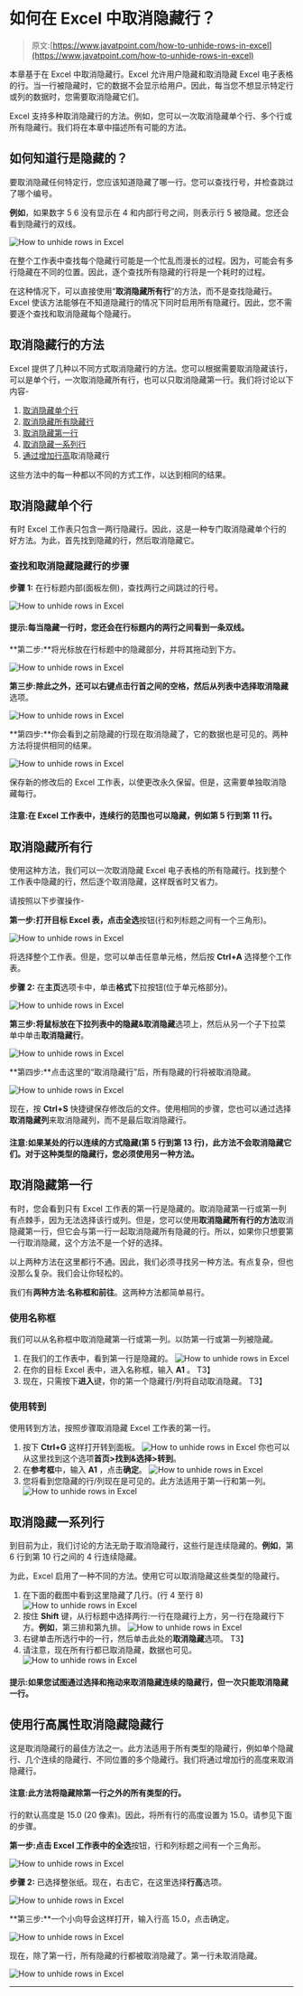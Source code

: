 # 如何在 Excel 中取消隐藏行？

> 原文:[https://www.javatpoint.com/how-to-unhide-rows-in-excel](https://www.javatpoint.com/how-to-unhide-rows-in-excel)

本章基于在 Excel 中取消隐藏行。Excel 允许用户隐藏和取消隐藏 Excel 电子表格的行。当一行被隐藏时，它的数据不会显示给用户。因此，每当您不想显示特定行或列的数据时，您需要取消隐藏它们。

Excel 支持多种取消隐藏行的方法。例如，您可以一次取消隐藏单个行、多个行或所有隐藏行。我们将在本章中描述所有可能的方法。

## 如何知道行是隐藏的？

要取消隐藏任何特定行，您应该知道隐藏了哪一行。您可以查找行号，并检查跳过了哪个编号。

**例如**，如果数字 5 6 没有显示在 4 和内部行号之间，则表示行 5 被隐藏。您还会看到隐藏行的双线。

![How to unhide rows in Excel](img/7d04b80a70f93ea3aa1a2ad01b860b90.png)

在整个工作表中查找每个隐藏行可能是一个忙乱而漫长的过程。因为，可能会有多行隐藏在不同的位置。因此，逐个查找所有隐藏的行将是一个耗时的过程。

在这种情况下，可以直接使用“**取消隐藏所有行**”的方法，而不是查找隐藏行。Excel 使该方法能够在不知道隐藏行的情况下同时启用所有隐藏行。因此，您不需要逐个查找和取消隐藏每个隐藏行。

## 取消隐藏行的方法

Excel 提供了几种以不同方式取消隐藏行的方法。您可以根据需要取消隐藏该行，可以是单个行，一次取消隐藏所有行，也可以只取消隐藏第一行。我们将讨论以下内容-

1.  [取消隐藏单个行](#individual)
2.  [取消隐藏所有隐藏行](#all-hidden)
3.  [取消隐藏第一行](#first)
4.  [取消隐藏一系列行](#range)
5.  [通过增加行高](#increasing)取消隐藏行

这些方法中的每一种都以不同的方式工作，以达到相同的结果。

## 取消隐藏单个行

有时 Excel 工作表只包含一两行隐藏行。因此，这是一种专门取消隐藏单个行的好方法。为此，首先找到隐藏的行，然后取消隐藏它。

### 查找和取消隐藏隐藏行的步骤

**步骤 1:** 在行标题内部(面板左侧)，查找两行之间跳过的行号。

![How to unhide rows in Excel](img/771bdf7a86dcb7702c788a2510549a0d.png)

#### 提示:每当隐藏一行时，您还会在行标题内的两行之间看到一条双线。

**第二步:**将光标放在行标题中的隐藏部分，并将其拖动到下方。

![How to unhide rows in Excel](img/5a39baef3ff3809892307a6581616c9b.png)

**第三步:**除此之外，还可以右键点击行首之间的空格，然后从列表中选择**取消隐藏**选项。

![How to unhide rows in Excel](img/ad2697ef7a66e679a42319c8d35a0c74.png)

**第四步:**你会看到之前隐藏的行现在取消隐藏了，它的数据也是可见的。两种方法将提供相同的结果。

![How to unhide rows in Excel](img/198b0387476e9e608193e66e6def46bc.png)

保存新的修改后的 Excel 工作表，以使更改永久保留。但是，这需要单独取消隐藏每行。

#### 注意:在 Excel 工作表中，连续行的范围也可以隐藏，例如第 5 行到第 11 行。

## 取消隐藏所有行

使用这种方法，我们可以一次取消隐藏 Excel 电子表格的所有隐藏行。找到整个工作表中隐藏的行，然后逐个取消隐藏，这样既省时又省力。

请按照以下步骤操作-

**第一步:**打开目标 Excel 表，点击**全选**按钮(行和列标题之间有一个三角形)。

![How to unhide rows in Excel](img/718307a86c9947d3fdfee8d04100dee1.png)

将选择整个工作表。但是，您可以单击任意单元格，然后按 **Ctrl+A** 选择整个工作表。

**步骤 2:** 在**主页**选项卡中，单击**格式**下拉按钮(位于单元格部分)。

![How to unhide rows in Excel](img/eefa697a74fcaf1ae19918ca7cd0fc88.png)

**第三步:**将鼠标放在下拉列表中的**隐藏&取消隐藏**选项上，然后从另一个子下拉菜单中单击**取消隐藏行**。

![How to unhide rows in Excel](img/c04acbe3a41f44f4a1c11ca6ffa148d5.png)

**第四步:**点击这里的“取消隐藏行”后，所有隐藏的行将被取消隐藏。

![How to unhide rows in Excel](img/c7a96509c619ed82e921371ac3f18bb3.png)

现在，按 **Ctrl+S** 快捷键保存修改后的文件。使用相同的步骤，您也可以通过选择**取消隐藏列**来取消隐藏列，而不是最后取消隐藏行。

#### 注意:如果某处的行以连续的方式隐藏(第 5 行到第 13 行)，此方法不会取消隐藏它们。对于这种类型的隐藏行，您必须使用另一种方法。

## 取消隐藏第一行

有时，您会看到只有 Excel 工作表的第一行是隐藏的。取消隐藏第一行或第一列有点棘手，因为无法选择该行或列。但是，您可以使用**取消隐藏所有行的方法**取消隐藏第一行，但它会与第一行一起取消隐藏所有隐藏的行。所以，如果你只想要第一行取消隐藏，这个方法不是一个好的选择。

以上两种方法在这里都行不通。因此，我们必须寻找另一种方法。有点复杂，但也没那么复杂。我们会让你轻松的。

我们有**两种方法**:**名称框和前往**。这两种方法都简单易行。

### 使用名称框

我们可以从名称框中取消隐藏第一行或第一列。以防第一行或第一列被隐藏。

1.  在我们的工作表中，看到第一行是隐藏的。
    ![How to unhide rows in Excel](img/1cf9bc188362f7913334a2ed2e5a3e0c.png)
2.  在你的目标 Excel 表中，进入名称框，输入 **A1** 。
    T3】
3.  现在，只需按下**进入**键，你的第一个隐藏行/列将自动取消隐藏。
    T3】

### 使用转到

使用转到方法，按照步骤取消隐藏 Excel 工作表的第一行。

1.  按下 **Ctrl+G** 这样打开转到面板。
    ![How to unhide rows in Excel](img/c2d165e9fbcbd37b90e57d00f5f98364.png)
    你也可以从这里找到这个选项**首页>找到&选择>转到**。
2.  在**参考框**中，输入 **A1** ，点击**确定**。
    ![How to unhide rows in Excel](img/2e83dda894e29f2007c75c4497bddea2.png)
3.  您将看到您隐藏的行/列现在是可见的。此方法适用于第一行和第一列。
    ![How to unhide rows in Excel](img/2dacd65314fe40f2777fce8c86987399.png)

## 取消隐藏一系列行

到目前为止，我们讨论的方法无助于取消隐藏行，这些行是连续隐藏的。**例如**，第 6 行到第 10 行之间的 4 行连续隐藏。

为此，Excel 启用了一种不同的方法。使用它可以取消隐藏这些类型的隐藏行。

1.  在下面的截图中看到这里隐藏了几行。(行 4 至行 8)
    ![How to unhide rows in Excel](img/474810d14ddd556be8d4c35b0e4771ce.png)
2.  按住 **Shift** 键，从行标题中选择两行:一行在隐藏行上方，另一行在隐藏行下方。**例如**，第三排和第九排。
    ![How to unhide rows in Excel](img/7f558ada6b53535bf7efab80c097451c.png)
3.  右键单击所选行中的一行，然后单击此处的**取消隐藏**选项。
    T3】
4.  请注意，现在所有行都已取消隐藏，数据也可见。
    ![How to unhide rows in Excel](img/8cead597e8ce9a486391c966723637fd.png)

#### 提示:如果您试图通过选择和拖动来取消隐藏连续的隐藏行，但一次只能取消隐藏一行。

## 使用行高属性取消隐藏隐藏行

这是取消隐藏行的最佳方法之一。此方法适用于所有类型的隐藏行，例如单个隐藏行、几个连续的隐藏行、不同位置的多个隐藏行。我们将通过增加行的高度来取消隐藏行。

#### 注意:此方法将隐藏除第一行之外的所有类型的行。

行的默认高度是 15.0 (20 像素)。因此，将所有行的高度设置为 15.0。请参见下面的步骤。

**第一步:**点击 Excel 工作表中的**全选**按钮，行和列标题之间有一个三角形。

![How to unhide rows in Excel](img/9de2f414950eb793744543b658dec472.png)

**步骤 2:** 已选择整张纸。现在，右击它，在这里选择**行高**选项。

![How to unhide rows in Excel](img/fd6074f98458eddd490855752ce84609.png)

**第三步:**一个小向导会这样打开，输入行高 15.0，点击确定。

![How to unhide rows in Excel](img/9d9fa9e153095a5a08faf870f23da164.png)

现在，除了第一行，所有隐藏的行都被取消隐藏了。第一行未取消隐藏。

![How to unhide rows in Excel](img/6ae4c6775872f0ecc6c4df9125e23211.png)

* * *